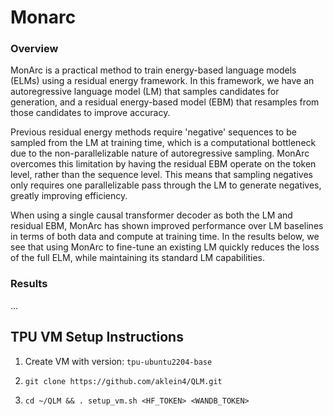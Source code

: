 # Monarc

### Overview

MonArc is a practical method to train energy-based language models (ELMs) using a residual energy framework. In this framework, we have an autoregressive language model (LM) that samples candidates for generation, and a residual energy-based model (EBM) that resamples from those candidates to improve accuracy.

Previous residual energy methods require 'negative' sequences to be sampled from the LM at training time, which is a computational bottleneck due to the non-parallelizable nature of autoregressive sampling. MonArc overcomes this limitation by having the residual EBM operate on the token level, rather than the sequence level. This means that sampling negatives only requires one parallelizable pass through the LM to generate negatives, greatly improving efficiency.

When using a single causal transformer decoder as both the LM and residual EBM, MonArc has shown improved performance over LM baselines in terms of both data and compute at training time. In the results below, we see that using MonArc to fine-tune an existing LM quickly reduces the loss of the full ELM, while maintaining its standard LM capabilities.

### Results

...

## TPU VM Setup Instructions

1. Create VM with version: `tpu-ubuntu2204-base`

2. `git clone https://github.com/aklein4/QLM.git`

3. `cd ~/QLM && . setup_vm.sh <HF_TOKEN> <WANDB_TOKEN>`
